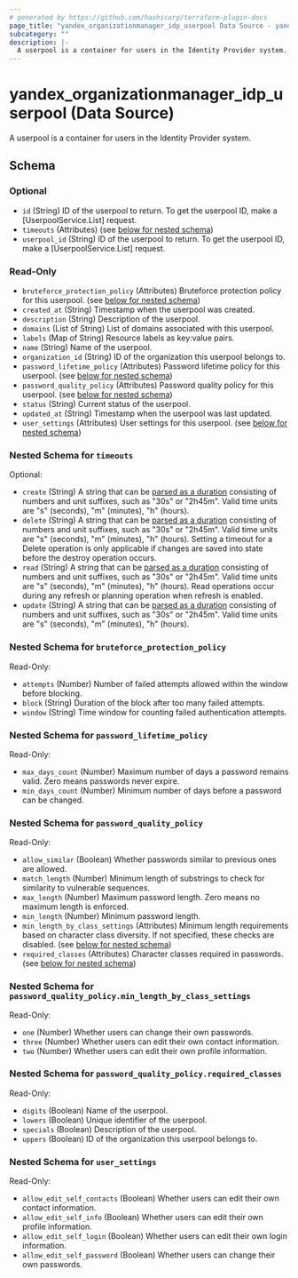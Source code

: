 ```yaml
---
# generated by https://github.com/hashicorp/terraform-plugin-docs
page_title: "yandex_organizationmanager_idp_userpool Data Source - yandex"
subcategory: ""
description: |-
  A userpool is a container for users in the Identity Provider system.
---
```


# yandex_organizationmanager_idp_userpool (Data Source)

A userpool is a container for users in the Identity Provider system.



<!-- schema generated by tfplugindocs -->
## Schema

### Optional

- `id` (String) ID of the userpool to return.
 To get the userpool ID, make a [UserpoolService.List] request.
- `timeouts` (Attributes) (see [below for nested schema](#nestedatt--timeouts))
- `userpool_id` (String) ID of the userpool to return.
 To get the userpool ID, make a [UserpoolService.List] request.

### Read-Only

- `bruteforce_protection_policy` (Attributes) Bruteforce protection policy for this userpool. (see [below for nested schema](#nestedatt--bruteforce_protection_policy))
- `created_at` (String) Timestamp when the userpool was created.
- `description` (String) Description of the userpool.
- `domains` (List of String) List of domains associated with this userpool.
- `labels` (Map of String) Resource labels as key:value pairs.
- `name` (String) Name of the userpool.
- `organization_id` (String) ID of the organization this userpool belongs to.
- `password_lifetime_policy` (Attributes) Password lifetime policy for this userpool. (see [below for nested schema](#nestedatt--password_lifetime_policy))
- `password_quality_policy` (Attributes) Password quality policy for this userpool. (see [below for nested schema](#nestedatt--password_quality_policy))
- `status` (String) Current status of the userpool.
- `updated_at` (String) Timestamp when the userpool was last updated.
- `user_settings` (Attributes) User settings for this userpool. (see [below for nested schema](#nestedatt--user_settings))

<a id="nestedatt--timeouts"></a>
### Nested Schema for `timeouts`

Optional:

- `create` (String) A string that can be [parsed as a duration](https://pkg.go.dev/time#ParseDuration) consisting of numbers and unit suffixes, such as "30s" or "2h45m". Valid time units are "s" (seconds), "m" (minutes), "h" (hours).
- `delete` (String) A string that can be [parsed as a duration](https://pkg.go.dev/time#ParseDuration) consisting of numbers and unit suffixes, such as "30s" or "2h45m". Valid time units are "s" (seconds), "m" (minutes), "h" (hours). Setting a timeout for a Delete operation is only applicable if changes are saved into state before the destroy operation occurs.
- `read` (String) A string that can be [parsed as a duration](https://pkg.go.dev/time#ParseDuration) consisting of numbers and unit suffixes, such as "30s" or "2h45m". Valid time units are "s" (seconds), "m" (minutes), "h" (hours). Read operations occur during any refresh or planning operation when refresh is enabled.
- `update` (String) A string that can be [parsed as a duration](https://pkg.go.dev/time#ParseDuration) consisting of numbers and unit suffixes, such as "30s" or "2h45m". Valid time units are "s" (seconds), "m" (minutes), "h" (hours).


<a id="nestedatt--bruteforce_protection_policy"></a>
### Nested Schema for `bruteforce_protection_policy`

Read-Only:

- `attempts` (Number) Number of failed attempts allowed within the window before blocking.
- `block` (String) Duration of the block after too many failed attempts.
- `window` (String) Time window for counting failed authentication attempts.


<a id="nestedatt--password_lifetime_policy"></a>
### Nested Schema for `password_lifetime_policy`

Read-Only:

- `max_days_count` (Number) Maximum number of days a password remains valid.
 Zero means passwords never expire.
- `min_days_count` (Number) Minimum number of days before a password can be changed.


<a id="nestedatt--password_quality_policy"></a>
### Nested Schema for `password_quality_policy`

Read-Only:

- `allow_similar` (Boolean) Whether passwords similar to previous ones are allowed.
- `match_length` (Number) Minimum length of substrings to check for similarity to vulnerable sequences.
- `max_length` (Number) Maximum password length. Zero means no maximum length is enforced.
- `min_length` (Number) Minimum password length.
- `min_length_by_class_settings` (Attributes) Minimum length requirements based on character class diversity.
 If not specified, these checks are disabled. (see [below for nested schema](#nestedatt--password_quality_policy--min_length_by_class_settings))
- `required_classes` (Attributes) Character classes required in passwords. (see [below for nested schema](#nestedatt--password_quality_policy--required_classes))

<a id="nestedatt--password_quality_policy--min_length_by_class_settings"></a>
### Nested Schema for `password_quality_policy.min_length_by_class_settings`

Read-Only:

- `one` (Number) Whether users can change their own passwords.
- `three` (Number) Whether users can edit their own contact information.
- `two` (Number) Whether users can edit their own profile information.


<a id="nestedatt--password_quality_policy--required_classes"></a>
### Nested Schema for `password_quality_policy.required_classes`

Read-Only:

- `digits` (Boolean) Name of the userpool.
- `lowers` (Boolean) Unique identifier of the userpool.
- `specials` (Boolean) Description of the userpool.
- `uppers` (Boolean) ID of the organization this userpool belongs to.



<a id="nestedatt--user_settings"></a>
### Nested Schema for `user_settings`

Read-Only:

- `allow_edit_self_contacts` (Boolean) Whether users can edit their own contact information.
- `allow_edit_self_info` (Boolean) Whether users can edit their own profile information.
- `allow_edit_self_login` (Boolean) Whether users can edit their own login information.
- `allow_edit_self_password` (Boolean) Whether users can change their own passwords.
